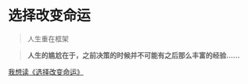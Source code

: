 <!-- _coverpage.md -->
![]()
# 选择改变命运

> 人生重在框架

> **人生的尴尬在于，之前决策的时候并不可能有之后那么丰富的经验……**

[我想读《选择改变命运》](/README.md)
